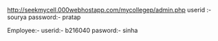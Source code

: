 http://seekmycell.000webhostapp.com/mycollegep/admin.php
userid :- sourya
password:- pratap

Employee:-
userid:- b216040
pasword:- sinha
